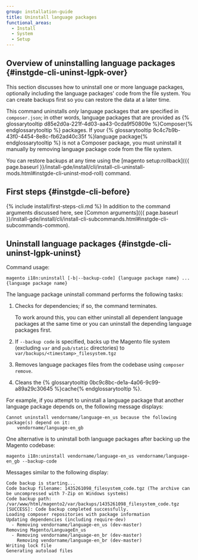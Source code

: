 ```yaml
---
group: installation-guide
title: Uninstall language packages
functional_areas:
  - Install
  - System
  - Setup
---
```



## Overview of uninstalling language packages {#instgde-cli-uninst-lgpk-over}

This section discusses how to uninstall one or more language packages, optionally including the language packages' code from the file system. You can create backups first so you can restore the data at a later time.

This command uninstalls *only* language packages that are specified in `composer.json`; in other words, language packages that are provided as {% glossarytooltip d85e2d0a-221f-4d03-aa43-0cda9f50809e %}Composer{% endglossarytooltip %} packages. If your {% glossarytooltip 9c4c7b9b-43f0-4454-8e8c-fb62ad40c35f %}language package{% endglossarytooltip %} is not a Composer package, you must uninstall it manually by removing language package code from the file system.

You can restore backups at any time using the [magento setup:rollback]({{ page.baseurl }}/install-gde/install/cli/install-cli-uninstall-mods.html#instgde-cli-uninst-mod-roll) command.

## First steps {#instgde-cli-before}
{% include install/first-steps-cli.md %}
In addition to the command arguments discussed here, see [Common arguments]({{ page.baseurl }}/install-gde/install/cli/install-cli-subcommands.html#instgde-cli-subcommands-common).

## Uninstall language packages {#instgde-cli-uninst-lgpk-uninst}

Command usage:

	magento i18n:uninstall [-b|--backup-code] {language package name} ... {language package name}

The language package uninstall command performs the following tasks:

1.	Checks for dependencies; if so, the command terminates.

	To work around this, you can either uninstall all dependent language packages at the same time or you can uninstall the depending language packages first.
2.	If `--backup code` is specified, backs up the Magento file system (excluding `var` and `pub/static` directories) to `var/backups/<timestamp>_filesystem.tgz`
3.	Removes language packages files from the codebase using `composer remove`.
4.	Cleans the {% glossarytooltip 0bc9c8bc-de1a-4a06-9c99-a89a29c30645 %}cache{% endglossarytooltip %}.

For example, if you attempt to uninstall a language package that another language package depends on, the following message displays:

	Cannot uninstall vendorname/language-en_us because the following package(s) depend on it:
        vendorname/language-en_gb

One alternative is to uninstall both language packages after backing up the Magento codebase:

	magento i18n:uninstall vendorname/language-en_us vendorname/language-en_gb --backup-code

Messages similar to the following display:

	Code backup is starting...
	Code backup filename: 1435261098_filesystem_code.tgz (The archive can be uncompressed with 7-Zip on Windows systems)
	Code backup path: /var/www/html/magento2/var/backups/1435261098_filesystem_code.tgz
	[SUCCESS]: Code backup completed successfully.
	Loading composer repositories with package information
	Updating dependencies (including require-dev)
	  - Removing vendorname/language-en_us (dev-master)
	Removing Magento/LanguageEn_us
	  - Removing vendorname/language-en_br (dev-master)
		Removing vendorname/language-en_br (dev-master)
	Writing lock file
	Generating autoload files
